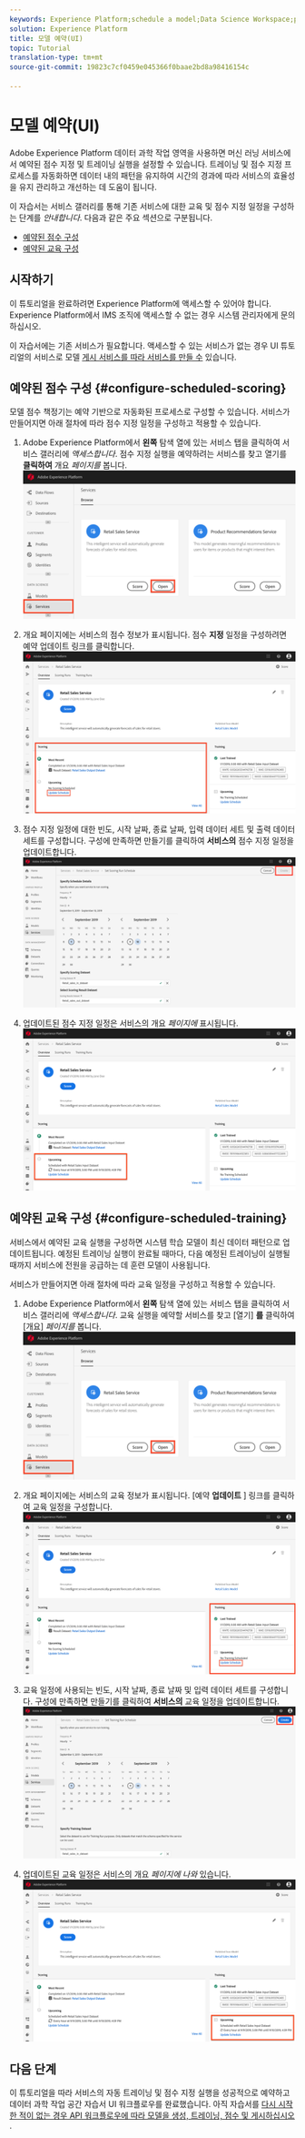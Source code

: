 ```yaml
---
keywords: Experience Platform;schedule a model;Data Science Workspace;popular topics
solution: Experience Platform
title: 모델 예약(UI)
topic: Tutorial
translation-type: tm+mt
source-git-commit: 19823c7cf0459e045366f0baae2bd8a98416154c

---
```



# 모델 예약(UI)

Adobe Experience Platform 데이터 과학 작업 영역을 사용하면 머신 러닝 서비스에서 예약된 점수 지정 및 트레이닝 실행을 설정할 수 있습니다. 트레이닝 및 점수 지정 프로세스를 자동화하면 데이터 내의 패턴을 유지하여 시간의 경과에 따라 서비스의 효율성을 유지 관리하고 개선하는 데 도움이 됩니다.

이 자습서는 서비스 갤러리를 통해 기존 서비스에 대한 교육 및 점수 지정 일정을 구성하는 단계를 *안내합니다*. 다음과 같은 주요 섹션으로 구분됩니다.

- [예약된 점수 구성](#configure-scheduled-scoring)
- [예약된 교육 구성](#configure-scheduled-training)

## 시작하기

이 튜토리얼을 완료하려면 Experience Platform에 액세스할 수 있어야 합니다. Experience Platform에서 IMS 조직에 액세스할 수 없는 경우 시스템 관리자에게 문의하십시오.

이 자습서에는 기존 서비스가 필요합니다. 액세스할 수 있는 서비스가 없는 경우 UI 튜토리얼의 서비스로 모델 [게시 서비스를 따라 서비스를 만들 수](./publish-model-service-ui.md) 있습니다.

## 예약된 점수 구성 {#configure-scheduled-scoring}

모델 점수 책정기는 예약 기반으로 자동화된 프로세스로 구성할 수 있습니다. 서비스가 만들어지면 아래 절차에 따라 점수 지정 일정을 구성하고 적용할 수 있습니다.

1. Adobe Experience Platform에서 **왼쪽** 탐색 열에 있는 서비스 탭을 클릭하여 서비스 갤러리에 *액세스합니다*. 점수 지정 실행을 예약하려는 서비스를 찾고 열기를 **클릭하여** 개요 *페이지를* 봅니다.
   ![](../images/models-recipes/schedule/click_to_open.png)

2. 개요 페이지에는 서비스의 점수 정보가 표시됩니다. 점수 **지정** 일정을 구성하려면 예약 업데이트 링크를 클릭합니다.
   ![](../images/models-recipes/schedule/service_overview_score.png)

3. 점수 지정 일정에 대한 빈도, 시작 날짜, 종료 날짜, 입력 데이터 세트 및 출력 데이터 세트를 구성합니다. 구성에 만족하면 만들기를 클릭하여 **서비스의** 점수 지정 일정을 업데이트합니다.
   ![](../images/models-recipes/schedule/14_configure_scoring_schedule.png)

4. 업데이트된 점수 지정 일정은 서비스의 개요 *페이지에* 표시됩니다.
   ![](../images/models-recipes/schedule/service_with_scoring_schedule.png)


## 예약된 교육 구성 {#configure-scheduled-training}

서비스에서 예약된 교육 실행을 구성하면 시스템 학습 모델이 최신 데이터 패턴으로 업데이트됩니다. 예정된 트레이닝 실행이 완료될 때마다, 다음 예정된 트레이닝이 실행될 때까지 서비스에 전원을 공급하는 데 훈련 모델이 사용됩니다.

서비스가 만들어지면 아래 절차에 따라 교육 일정을 구성하고 적용할 수 있습니다.

1. Adobe Experience Platform에서 **왼쪽** 탐색 열에 있는 서비스 탭을 클릭하여 서비스 갤러리에 *액세스합니다*. 교육 실행을 예약할 서비스를 찾고 [열기] **를** 클릭하여 [개요] *페이지를* 봅니다.
   ![](../images/models-recipes/schedule/click_to_open.png)

2. 개요 페이지에는 서비스의 교육 정보가 표시됩니다. [예약 **업데이트** ] 링크를 클릭하여 교육 일정을 구성합니다.
   ![](../images/models-recipes/schedule/service_overview_train.png)

3. 교육 일정에 사용되는 빈도, 시작 날짜, 종료 날짜 및 입력 데이터 세트를 구성합니다. 구성에 만족하면 만들기를 클릭하여 **서비스의** 교육 일정을 업데이트합니다.
   ![](../images/models-recipes/schedule/12_configure_training_schedule.png)

4. 업데이트된 교육 일정은 서비스의 개요 *페이지에 나와* 있습니다.
   ![](../images/models-recipes/schedule/service_with_training_schedule.png)

## 다음 단계

이 튜토리얼을 따라 서비스의 자동 트레이닝 및 점수 지정 실행을 성공적으로 예약하고 데이터 과학 작업 공간 자습서 UI 워크플로우를 완료했습니다. 아직 자습서를 [다시 시작한 적이 없는 경우 API 워크플로우에 따라 모델을 생성, 트레이닝, 점수 및 게시하십시오](./create-retails-sales-dataset.md) .
